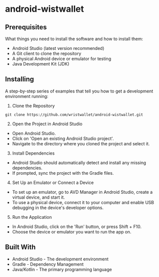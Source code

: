 # android-wistwallet

## Prerequisites
What things you need to install the software and how to install them:

- Android Studio (latest version recommended)
- A Git client to clone the repository
- A physical Android device or emulator for testing
- Java Development Kit (JDK)

## Installing
A step-by-step series of examples that tell you how to get a development environment running:

1. Clone the Repository

```
git clone https://github.com/wristwallet/android-wistwallet.git
```

2. Open the Project in Android Studio

* Open Android Studio.
* Click on 'Open an existing Android Studio project'.
* Navigate to the directory where you cloned the project and select it.
  
3. Install Dependencies

* Android Studio should automatically detect and install any missing dependencies.
* If prompted, sync the project with the Gradle files.
  
4. Set Up an Emulator or Connect a Device

* To set up an emulator, go to AVD Manager in Android Studio, create a virtual device, and start it.
* To use a physical device, connect it to your computer and enable USB debugging in the device's developer options.

5. Run the Application

* In Android Studio, click on the 'Run' button, or press Shift + F10.
* Choose the device or emulator you want to run the app on.

## Built With

* Android Studio - The development environment
* Gradle - Dependency Management
* Java/Kotlin - The primary programming language

